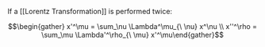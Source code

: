 If a [[Lorentz Transformation]] is performed twice: 

$$\begin{gather} x'^\mu = \sum_\nu \Lambda^\mu_{\ \nu} x^\nu \\ x''^\rho = \sum_\mu \Lambda'^\rho_{\ \mu} x'^\mu\end{gather}$$